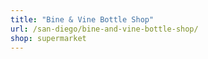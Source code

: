```yaml
---
title: "Bine & Vine Bottle Shop"
url: /san-diego/bine-and-vine-bottle-shop/
shop: supermarket
---
```

